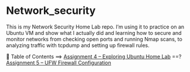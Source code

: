 # Network_security



This is my Network Security Home Lab repo. I’m using it to practice on an Ubuntu VM and show what I actually did and learning how to secure and monitor networks from checking open ports and running Nmap scans, to analyzing traffic with tcpdump and setting up firewall rules.  

📑 Table of Contents
==> [Assignment 4 – Exploring Ubuntu Home Lab](./exploring-ubuntu-home-lab.md)
==? [Assignment 5 – UFW Firewall Configuration](./UFW.md)
